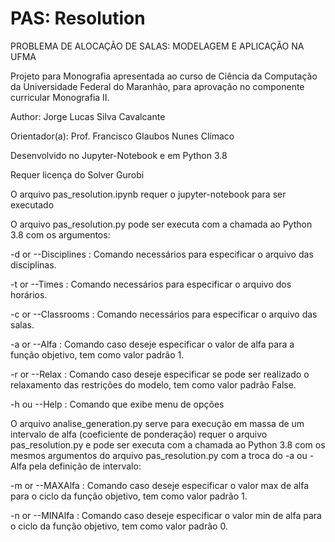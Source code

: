 # PAS: Resolution
PROBLEMA DE ALOCAÇÃO DE SALAS: MODELAGEM E APLICAÇÃO NA UFMA

Projeto para Monografia apresentada ao curso de Ciência da Computação da Universidade Federal do Maranhão, para aprovação no componente curricular Monografia II. 

Author: Jorge Lucas Silva Cavalcante

Orientador(a): Prof. Francisco Glaubos Nunes Clímaco

Desenvolvido no Jupyter-Notebook e em Python 3.8

Requer licença do Solver Gurobi

O arquivo pas_resolution.ipynb requer o jupyter-notebook para ser executado

O arquivo pas_resolution.py pode ser executa com a chamada ao Python 3.8 com os argumentos:

-d or --Disciplines : Comando necessários para especificar o arquivo das disciplinas.

-t or --Times : Comando necessários para especificar o arquivo dos horários.

-c or --Classrooms : Comando necessários para especificar o arquivo das salas.

-a or --Alfa : Comando caso deseje especificar o valor de alfa para a função objetivo, tem como valor padrão 1.

-r or --Relax : Comando caso deseje especificar se pode ser realizado o relaxamento das restrições do modelo, tem como valor padrão False.

-h ou --Help : Comando que exibe menu de opções

O arquivo analise_generation.py serve para execução em massa de um intervalo de alfa (coeficiente de ponderação) requer o arquivo pas_resolution.py e pode ser executa com a chamada ao Python 3.8 com os mesmos argumentos do arquivo pas_resolution.py com a troca do -a ou -Alfa pela definição de intervalo:

-m or --MAXAlfa : Comando caso deseje especificar o valor max de alfa para o ciclo da função objetivo, tem como valor padrão 1.

-n or --MINAlfa : Comando caso deseje especificar o valor min de alfa para o ciclo da função objetivo, tem como valor padrão 0.
